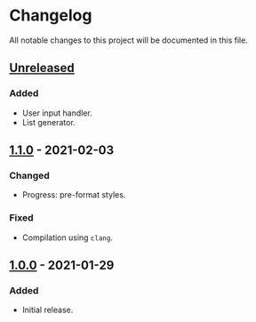 # Changelog
All notable changes to this project will be documented in this file.

## [Unreleased]
### Added
- User input handler.
- List generator.

## [1.1.0] - 2021-02-03
### Changed
- Progress: pre-format styles.

### Fixed
- Compilation using `clang`.

## [1.0.0] - 2021-01-29
### Added
- Initial release.

[Unreleased]: https://github.com/lem0nez/friendly-cli/compare/v1.1.0...HEAD
[1.1.0]: https://github.com/lem0nez/friendly-cli/compare/v1.0.0...v1.1.0
[1.0.0]: https://github.com/lem0nez/friendly-cli/releases/tag/v1.0.0
